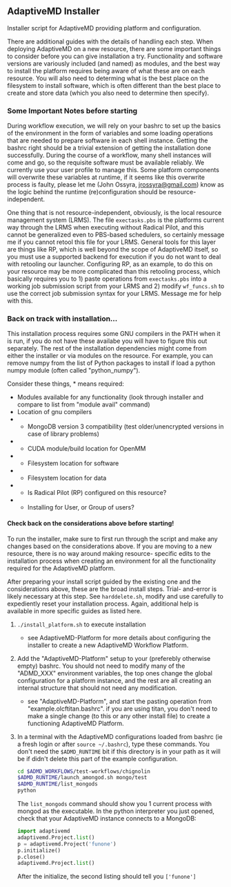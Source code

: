 ## AdaptiveMD Installer
Installer script for AdaptiveMD providing platform and configuration.

There are additional guides with the details of handling each step. When
deploying AdaptiveMD on a new resource, there are some important things
to consider before you can give installation a try. Functionality and
software versions are variously included (and named) as modules, and
the best way to install the platform requires being aware of what these
are on each resource. You will also need to determing what is the best
place on the filesystem to install software, which is often different
than the best place to create and store data (which you also need to
determine then specify).

### Some Important Notes before starting
During workflow execution, we will rely on your
bashrc to set up the
basics of the environment in the form of variables and some loading
operations that are needed to prepare software in each shell instance.
Getting the bashrc right should be a trivial extension of getting the
installation done successfully.
During the course of a workflow, many shell instances will come and go,
so the requisite software must be available reliably. We currently use
your user profile to manage this. Some platform components will overwrite
these variables at runtime, if it seems like this overwrite process is
faulty, please let me (John Ossyra, jrossyra@gmail.com) know as the
logic behind the runtime (re)configuration should be resource-independent.

One thing that is not resource-independent, obviously, is the local
resource management system (LRMS). The file `exectasks.pbs` is the
platforms current way through the LRMS when executing without Radical
Pilot, and this cannot be generalized even to PBS-based schedulers,
so certainly message me if you cannot retool this file for your LRMS.
General tools for this layer are things like RP, which is well beyond
the scope of AdaptiveMD itself, so you must use a supported backend
for execution if you do not want to deal with retooling our launcher.
Configuring RP, as an example, to do this on your resource may be more
complicated than this retooling process, which basically requires you
to 1) paste operations from `exectasks.pbs` into a working job submission
script from your LRMS and 2) modify `wf_funcs.sh` to use the correct
job submission syntax for your LRMS. Message me for help with this.

### Back on track with installation...
This installation process requires some GNU compilers in the PATH when it is
run, if you do not have these availabe you will have to figure this out
separately. The rest of the installation dependencies might come from
either the installer or via modules on the resource. For example,
you can remove numpy from the list of Python packages to install if
load a python numpy module (often called "python_numpy").

Consider these things, * means required:
 - Modules available for any functionality (look through installer and compare to list from "module avail" command)
 - Location of gnu compilers
 - * MongoDB version 3 compatibility (test older/unencrypted versions in case of library problems)
 - * CUDA module/build location for OpenMM
 - * Filesystem location for software
 - * Filesystem location for data
 - * Is Radical Pilot (RP) configured on this resource?
 - * Installing for User, or Group of users?

#### Check back on the considerations above before starting!
To run the installer, make sure to first run through the script
and make any changes based on the considerations above. If you are
moving to a new resource, there is no way around making resource-
specific edits to the installation process when creating an
environment for all the functionality required for the AdaptiveMD
platform. 

After preparing your install script guided by the existing one and
the considerations above, these are the broad install steps. Trial- 
and-error is likely necessary at this step. See `harddelete.sh`,
modify and use carefully to expediently reset your installation process.
Again, additional help is available in more specific guides as listed here.


1. `./install_platform.sh` to execute installation
   - see AdaptiveMD-Platform for more details about configuring the
     installer to create a new AdaptiveMD Workflow Platform.

2. Add the "AdaptiveMD-Platform" setup to your (preferebly otherwise empty)
   bashrc. You should not need to modify many of the "ADMD_XXX" environment variables,
   the top ones change the global configuration for a platform instance,
   and the rest are all
   creating an internal structure that should not need any modification.
   - see "AdaptiveMD-Platform", and start the pasting operation from
     "example.olcftitan.bashrc". if you are using titan, you don't need
     to make a single change (to this or any other install file) to create
     a functioning AdaptiveMD Platform.

3. In a terminal with the AdaptiveMD configurations loaded from bashrc
   (ie a fresh login or after `source ~/.bashrc`), type these commands.
   You don't need the `$ADMD_RUNTIME` bit if this directory is in your path
   as it will be if didn't delete this part of the example configuration.
   ```bash
   cd $ADMD_WORKFLOWS/test-workflows/chignolin
   $ADMD_RUNTIME/launch_amongod.sh mongo/test
   $ADMD_RUNTIME/list_mongods
   python
   ```
   The `list_mongods` command should show you 1 current process with mongod as
   the executable. In the python interpreter you just opened, check
   that your AdaptiveMD instance connects to a MongoDB:
   ```python
   import adaptivemd
   adaptivemd.Project.list()
   p = adaptivemd.Project('funone')
   p.initialize()
   p.close()
   adaptivemd.Project.list()
   ```
   After the initialize, the second listing should tell you `['funone']`
